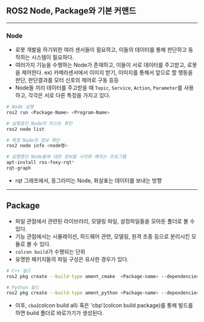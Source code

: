 ## ROS2 Node, Package와 기본 커맨드

-----------------------
### Node

 - 로봇 개발을 하기위한 여러 센서들이 필요하고, 이들의 데이터를 통해 판단하고 동작하는 시스템이 필요하다.
 - 여러가지 기능을 수행하는 Node가 존재하고, 이들이 서로 데이터를 주고받고, 로봇을 제어한다.
ex) 카메라센서에서 이미지 받기, 이미지를 통해서 앞으로 할 행동을 판단, 판단결과를 모터 신호의 제어로 구동 등등
 - Node들 끼리 데이터를 주고받을 때 `Topic`, `Service`, `Action`, `Parameter`를 사용하고, 각각은 서로 다른 특징을 가지고 있다.

```bash
# Node 실행
ros2 run <Package-Name> <Program-Name>

# 실행중인 Node의 리스트 확인
ros2 node list

# 특정 Node의 정보 확인
ros2 node info <node명>

# 실행중인 Node들에 대한 정보를 시각화 해주는 프로그램
apt-install ros-foxy-rqt*
rqt-graph
```
 - rqt 그래프에서, 동그라미는 Node, 화살표는 데이터를 보내는 방향

----------------------------
## Package
 - 파일 관점에서 관련된 라이브러리, 모델링 파일, 설정파일들을 모아둔 폴더로 볼 수 있다.
 - 기능 관점에서는 시뮬레이션, 하드웨어 관련, 모델링, 원격 조종 등으로 분리시킨 모듈로 볼 수 있다.
 - `colcon build`가 수행되는 단위
 - 유명한 패키지들의 파일 구성은 유사한 경우가 있다.

```bash
# C++ 빌드
ros2 pkg create --build-type ament_cmake  <Package-name> --dependencies rclcpp <dependencies> 

# Python 빌드
ros2 pkg create --build-type ament_python <Package-name> --dependencies rclpy <dependencies> 
```

 - 이후, `cba`(colcon build all) 혹은 'cbp'(colcon build package)를 통해 빌드를 하면 build 폴더로 바로가기가 생성된다.
